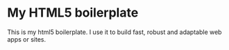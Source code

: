# My HTML5 boilerplate
This is my html5 boilerplate. I use it to build fast, robust and adaptable web apps or sites.

